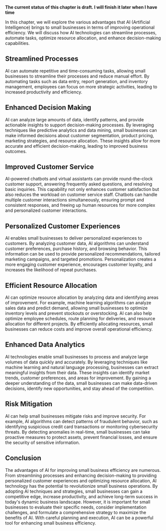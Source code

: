 **The current status of this chapter is draft. I will finish it later when I have time**

In this chapter, we will explore the various advantages that AI (Artificial Intelligence) brings to small businesses in terms of improving operational efficiency. We will discuss how AI technologies can streamline processes, automate tasks, optimize resource allocation, and enhance decision-making capabilities.

Streamlined Processes
---------------------

AI can automate repetitive and time-consuming tasks, allowing small businesses to streamline their processes and reduce manual effort. By automating tasks such as data entry, report generation, and inventory management, employees can focus on more strategic activities, leading to increased productivity and efficiency.

Enhanced Decision Making
------------------------

AI can analyze large amounts of data, identify patterns, and provide actionable insights to support decision-making processes. By leveraging techniques like predictive analytics and data mining, small businesses can make informed decisions about customer segmentation, product pricing, marketing strategies, and resource allocation. These insights allow for more accurate and efficient decision-making, leading to improved business outcomes.

Improved Customer Service
-------------------------

AI-powered chatbots and virtual assistants can provide round-the-clock customer support, answering frequently asked questions, and resolving basic inquiries. This capability not only enhances customer satisfaction but also reduces the workload on customer service staff. Chatbots can handle multiple customer interactions simultaneously, ensuring prompt and consistent responses, and freeing up human resources for more complex and personalized customer interactions.

Personalized Customer Experiences
---------------------------------

AI enables small businesses to deliver personalized experiences to customers. By analyzing customer data, AI algorithms can understand customer preferences, purchase history, and browsing behavior. This information can be used to provide personalized recommendations, tailored marketing campaigns, and targeted promotions. Personalization creates a more engaging customer experience, encourages customer loyalty, and increases the likelihood of repeat purchases.

Efficient Resource Allocation
-----------------------------

AI can optimize resource allocation by analyzing data and identifying areas of improvement. For example, machine learning algorithms can analyze sales data and predict demand, allowing small businesses to optimize inventory levels and prevent stockouts or overstocking. AI can also help optimize employee schedules, route planning for deliveries, and resource allocation for different projects. By efficiently allocating resources, small businesses can reduce costs and improve overall operational efficiency.

Enhanced Data Analytics
-----------------------

AI technologies enable small businesses to process and analyze large volumes of data quickly and accurately. By leveraging techniques like machine learning and natural language processing, businesses can extract meaningful insights from their data. These insights can identify market trends, customer preferences, and areas for improvement. By gaining a deeper understanding of the data, small businesses can make data-driven decisions, identify new opportunities, and stay ahead of the competition.

Risk Mitigation
---------------

AI can help small businesses mitigate risks and improve security. For example, AI algorithms can detect patterns of fraudulent behavior, such as identifying suspicious credit card transactions or monitoring cybersecurity threats. By detecting anomalies in real-time, small businesses can take proactive measures to protect assets, prevent financial losses, and ensure the security of sensitive information.

Conclusion
----------

The advantages of AI for improving small business efficiency are numerous. From streamlining processes and enhancing decision-making to providing personalized customer experiences and optimizing resource allocation, AI technology has the potential to revolutionize small business operations. By adopting AI techniques and strategies, small businesses can gain a competitive edge, increase productivity, and achieve long-term success in today's dynamic business landscape. However, it is important for small businesses to evaluate their specific needs, consider implementation challenges, and formulate a comprehensive strategy to maximize the benefits of AI. With careful planning and execution, AI can be a powerful tool for enhancing small business efficiency.
